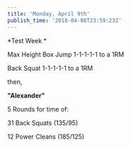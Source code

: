 ```yaml
---
title: 'Monday, April 9th'
publish_time: '2018-04-08T23:59:23Z'
---
```


*Test Week *

Max Height Box Jump 1-1-1-1-1 to a 1RM

Back Squat 1-1-1-1-1 to a 1RM

then,

**"Alexander"**

5 Rounds for time of:

31 Back Squats (135/95)

12 Power Cleans (185/125)
